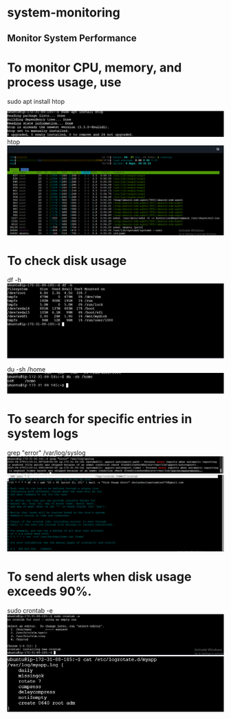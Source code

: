 # system-monitoring

## Monitor System Performance
 # To monitor CPU, memory, and process usage, use
 sudo apt install htop

 ![monitoring1](monitoring1.PNG)
 htop
 ![monitoring2](monitoring2.PNG)

  # To check disk usage
   
   df -h
  ![monitoring3](monitoring3.PNG)
  
  du -sh /home
  ![monitoring4](monitoring4.PNG)

  # To search for specific entries in system logs
   
   grep "error" /var/log/syslog
  ![new-monitoring2](new-monitoring2.PNG)
  ![new-monitoring](new-monitoring.PNG)

   # To send alerts when disk usage exceeds 90%.
   
   sudo crontab -e
   ![monitoring6](monitoring6.PNG)
   ![added-file](added-file.PNG)